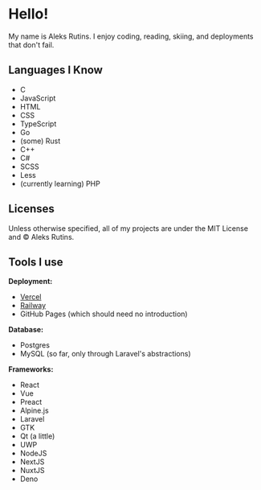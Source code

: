 # Hello!
My name is Aleks Rutins. I enjoy coding, reading, skiing, and deployments that don't fail.
## Languages I Know
- C
- JavaScript
- HTML
- CSS
- TypeScript
- Go
- (some) Rust
- C++
- C#
- SCSS
- Less
- (currently learning) PHP

## Licenses
Unless otherwise specified, all of my projects are under the MIT License and &copy; Aleks Rutins.

## Tools I use
**Deployment:**
- [Vercel](https://vercel.com)
- [Railway](https://railway.app)
- GitHub Pages (which should need no introduction)

**Database:**
- Postgres
- MySQL (so far, only through Laravel's abstractions)

**Frameworks:**
- React
- Vue
- Preact
- Alpine.js
- Laravel
- GTK
- Qt (a little)
- UWP
- NodeJS
- NextJS
- NuxtJS
- Deno
